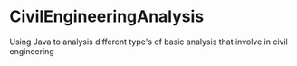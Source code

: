 # CivilEngineeringAnalysis
Using Java to analysis different type's of basic analysis that involve in civil engineering
